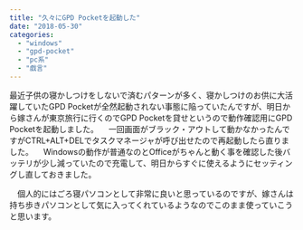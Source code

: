 ```yaml
---
title: "久々にGPD Pocketを起動した"
date: "2018-05-30"
categories: 
  - "windows"
  - "gpd-pocket"
  - "pc系"
  - "戯言"
---
```


最近子供の寝かしつけをしないで済むパターンが多く、寝かしつけのお供に大活躍していたGPD Pocketが全然起動されない事態に陥っていたんですが、明日から嫁さんが東京旅行に行くのでGPD Pocketを貸せというので動作確認用にGPD Pocketを起動しました。 　一回画面がブラック・アウトして動かなかったんですがCTRL+ALT+DELでタスクマネージャが呼び出せたので再起動したら直りました。 　Windowsの動作が普通なのとOfficeがちゃんと動く事を確認した後バッテリが少し減っていたので充電して、明日からすぐに使えるようにセッティングし直しておきました。

　個人的にはごろ寝パソコンとして非常に良いと思っているのですが、嫁さんは持ち歩きパソコンとして気に入ってくれているようなのでこのまま使っていこうと思います。
